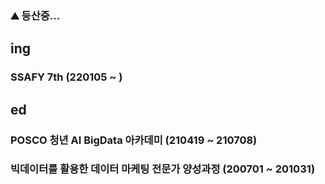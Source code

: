 ### ⛰️ 등산중...


## ing
### SSAFY 7th (220105 ~ )

## ed
### POSCO 청년 AI BigData 아카데미 (210419 ~ 210708)
### 빅데이터를 활용한 데이터 마케팅 전문가 양성과정 (200701 ~ 201031)

